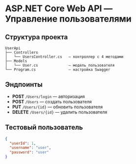 # ASP.NET Core Web API — Управление пользователями

## Структура проекта

```text
UserApi
├── Controllers
│   └── UsersController.cs   — контроллер с 4 методами
├── Models
│   └── User.cs              — модель пользователя
└── Program.cs               — настройка Swagger
```

## Эндпоинты

- **POST** `/Users/login` — авторизация  
- **POST** `/Users` — создать пользователя  
- **PUT** `/Users/{id}` — обновить пользователя  
- **DELETE** `/Users/{id}` — удалить пользователя  

## Тестовый пользователь

```json
{
  "userId": 1,
  "username": "user",
  "password": "user"
}
